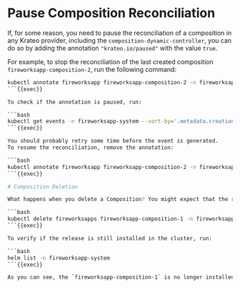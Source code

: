 # Pause Composition Reconciliation

If, for some reason, you need to pause the reconciliation of a composition in any Krateo provider, including the `composition-dynamic-controller`, you can do so by adding the annotation `"krateo.io/paused"` with the value `true`.

For example, to stop the reconciliation of the last created composition `fireworksapp-composition-2`, run the following command:

```bash
kubectl annotate fireworksapp fireworksapp-composition-2 -n fireworksapp-system "krateo.io/paused=true"
```{{exec}}

To check if the annotation is paused, run:

```bash
kubectl get events -n fireworksapp-system --sort-by='.metadata.creationTimestamp' | grep "fireworksapp-composition-2"
```{{exec}}

You should probably retry some time before the event is generated.
To resume the reconciliation, remove the annotation:

```bash
kubectl annotate fireworksapp fireworksapp-composition-2 -n fireworksapp-system "krateo.io/paused-"
```{{exec}}

# Composition Deletion

What happens when you delete a Composition? You might expect that the related Helm chart will be removed from the cluster. This is exactly what happens when you run the following command:

```bash
kubectl delete fireworksapps fireworksapp-composition-1 -n fireworksapp-system
```{{exec}}

To verify if the release is still installed in the cluster, run:

```bash
helm list -n fireworksapp-system
```{{exec}}

As you can see, the `fireworksapp-composition-1` is no longer installed in the cluster!
